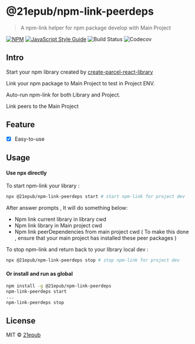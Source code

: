 # @21epub/npm-link-peerdeps

> A npm-link helper for npm package develop with Main Project

[![NPM](https://img.shields.io/npm/v/@21epub/npm-link-peerdeps.svg)](https://www.npmjs.com/package/@21epub/npm-link-peerdeps) [![JavaScript Style Guide](https://img.shields.io/badge/code_style-standard-brightgreen.svg)](https://standardjs.com) ![Build Status](https://img.shields.io/travis/com/21epub/npm-link-peerdeps) ![Codecov](https://img.shields.io/codecov/c/github/21epub/npm-link-peerdeps)

## Intro

Start your npm library created by [create-parcel-react-library](https://www.npmjs.com/package/@21epub/create-parcel-react-library)

Link your npm package to Main Project to test in Project ENV.

Auto-run npm-link for both Library and Project.

Link peers to the Main Project

## Feature

- [x] Easy-to-use

## Usage

#### Use npx directly

To start npm-link your library :

```bash
npx @21epub/npm-link-peerdeps start # start npm-link for project dev

```

After answer prompts , It will do something below:

- Npm link current library in library cwd
- Npm link library in Main project cwd
- Npm link peerDependencies from main project cwd ( To make this done , ensure that your main project has installed these peer packages )

To stop npm-link and return back to your library local dev :

```bash
npx @21epub/npm-link-peerdeps stop # stop npm-link for project dev
```

#### Or install and run as global

```bash
npm install -g @21epub/npm-link-peerdeps
npm-link-peerdeps start
...
npm-link-peerdeps stop
```

## License

MIT © [21epub](https://github.com/21epub)
